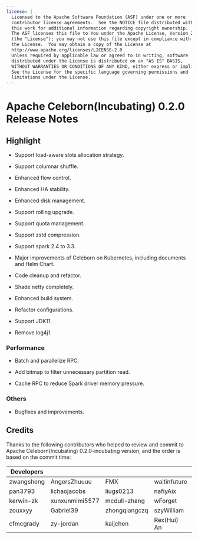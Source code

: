 ```yaml
---
license: |
  Licensed to the Apache Software Foundation (ASF) under one or more
  contributor license agreements.  See the NOTICE file distributed with
  this work for additional information regarding copyright ownership.
  The ASF licenses this file to You under the Apache License, Version 2.0
  (the "License"); you may not use this file except in compliance with
  the License.  You may obtain a copy of the License at
  http://www.apache.org/licenses/LICENSE-2.0
  Unless required by applicable law or agreed to in writing, software
  distributed under the License is distributed on an "AS IS" BASIS,
  WITHOUT WARRANTIES OR CONDITIONS OF ANY KIND, either express or implied.
  See the License for the specific language governing permissions and
  limitations under the License.
---
```


# Apache Celeborn(Incubating) 0.2.0 Release Notes

## Highlight

- Support load-aware slots allocation strategy.

- Support columnar shuffle.

- Enhanced flow control.

- Enhanced HA stability.

- Enhanced disk management.

- Support rolling upgrade.

- Support quota management.

- Support zstd compression.

- Support spark 2.4 to 3.3.

- Major improvements of Celeborn on Kubernetes, including documents and Helm Chart.

- Code cleanup and refactor.

- Shade netty completely.

- Enhanced build system.

- Refactor configurations.

- Support JDK11.

- Remove log4j1.

### Performance

- Batch and parallelize RPC.

- Add bitmap to filter unnecessary partition read.

- Cache RPC to reduce Spark driver memory pressure.

### Others

- Bugfixes and improvements.

## Credits

Thanks to the following contributors who helped to review and commit to Apache Celeborn(Incubating)
0.2.0-incubating version, and the order is based on the commit time:

| Developers |                |               |              |            |           |
|------------|----------------|---------------|--------------|------------|-----------|
| zwangsheng | AngersZhuuuu   | FMX           | waitinfuture | dxheming   | haiming   |
| pan3793    | lichaojacobs   | liugs0213     | nafiyAix     | fanyilun   | 942011334 |
| kerwin-zk  | xunxunmimi5577 | mcdull-zhang  | wForget      | RexXiong   | leesf     |
| zouxxyy    | Gabriel39      | zhongqiangczq | szyWilliam   | boneanxs   | jxysoft   |
| cfmcgrady  | zy-jordan      | kaijchen      | Rex(Hui) An  | jiaoqingbo |           |
